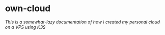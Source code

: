 # own-cloud

*This is a somewhat-lazy documentation of how I created my personal cloud on a VPS using K3S*
